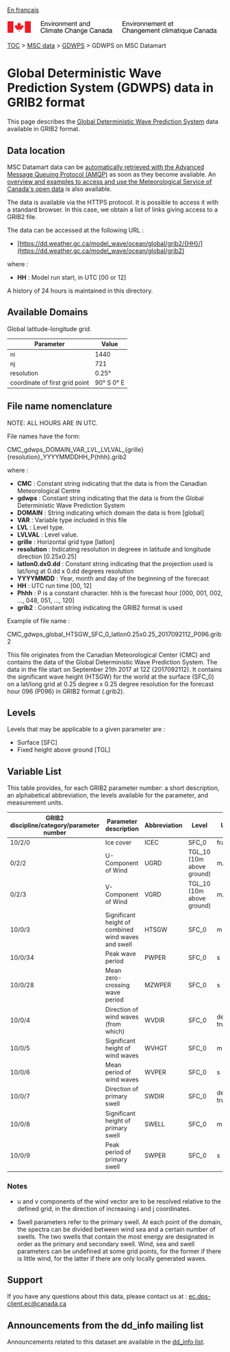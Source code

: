 [En français](readme_gdwps-datamart_fr.md)

![ECCC logo](../../img_eccc-logo.png)

[TOC](../../readme_en.md) > [MSC data](../readme_en.md) > [GDWPS](readme_gdwps_en.md) > GDWPS on MSC Datamart

# Global Deterministic Wave Prediction System (GDWPS) data in GRIB2 format

This page describes the [Global Deterministic Wave Prediction System](readme_gdwps_en.md) data available in GRIB2 format.

## Data location

MSC Datamart data can be [automatically retrieved with the Advanced Message Queuing Protocol (AMQP)](../../msc-datamart/amqp_en.md) as soon as they become available. An [overview and examples to access and use the Meteorological Service of Canada's open data](../../usage/readme_en.md) is also available.

The data is available via the HTTPS protocol. It is possible to access it with a standard browser. In this case, we obtain a list of links giving access to a GRIB2 file.

The data can be accessed at the following URL :

* [https://dd.weather.gc.ca/model_wave/ocean/global/grib2/{HH}/](https://dd.weather.gc.ca/model_wave/ocean/global/grib2)

where :

* __HH__ : Model run start, in UTC [00 or 12]

A history of 24 hours is maintained in this directory.

## Available Domains

Global latitude-longitude grid.

| Parameter | Value |
| ------ | ------ |
| ni | 1440 |
| nj |  721 |
| resolution | 0.25° |
| coordinate of first grid point | 90° S  0° E |

## File name nomenclature

NOTE: ALL HOURS ARE IN UTC.

File names have the form:

CMC_gdwps_DOMAIN_VAR_LVL_LVLVAL_{grille}{resolution}_YYYYMMDDHH_P{hhh}.grib2

where :

* __CMC__ : Constant string indicating that the data is from the Canadian Meteorological Centre
* __gdwps__ : Constant string indicating that the data is from the Global Deterministic Wave Prediction System
* __DOMAIN__ : String indicating which domain the data is from [global]
* __VAR__ : Variable type included in this file
* __LVL__ : Level type.
* __LVLVAL__ : Level value.
* __grille__ : Horizontal grid type [latlon]
* __resolution__ : Indicating resolution in degreee in latitude and longitude direction [0.25x0.25]
* __latlon0.dx0.dd__ : Constant string indicating that the projection used is lat/long at 0.dd x 0.dd degrees resolution
* __YYYYMMDD__ : Year, month and day of the beginning of the forecast
* __HH__ : UTC run time [00, 12]
* __Phhh__ : P is a constant character. hhh is the forecast hour [000, 001, 002, ..., 048, 051, ..., 120]
* __grib2__ : Constant string indicating the GRIB2 format is used

Example of file name :

CMC_gdwps_global_HTSGW_SFC_0_latlon0.25x0.25_2017092112_P096.grib2

This file originates from the Canadian Meteorological Center (CMC) and contains the data of the Global Deterministic Wave Prediction System. The data in the file start on September 21th 2017 at 12Z (2017092112). It contains the significant wave height (HTSGW) for the world at the surface (SFC_0) on a lat/long grid at 0.25 degree x 0.25 degree resolution for the forecast hour 096 (P096) in GRIB2 format (.grib2).

## Levels

Levels that may be applicable to a given parameter are :

* Surface [SFC]
* Fixed height above ground [TGL]

## Variable List

This table provides, for each GRIB2 parameter number: a short description, an alphabetical abbreviation, the levels available for the parameter, and measurement units.

|GRIB2 discipline/category/parameter number | Parameter description |	Abbreviation |	Level |	Units |
|-------------------------------------------|-----------------------|----------------|--------|-------|
|10/2/0 |	Ice cover |	ICEC |	SFC_0 	|fraction|
|0/2/2 |	U-Component of Wind |	UGRD |	TGL_10 (10m above ground) |	m/s|
|0/2/3 |	V-Component of Wind |	VGRD |	TGL_10 (10m above ground) |	m/s|
|10/0/3 |	Significant height of combined wind waves and swell |	HTSGW |	SFC_0 |	m|
|10/0/34 |	Peak wave period |	PWPER |	SFC_0 |	s|
|10/0/28 |	Mean zero-crossing wave period |	MZWPER |	SFC_0 |	s|
|10/0/4 |	Direction of wind waves (from which) |	WVDIR |	SFC_0 |	degrees true|
|10/0/5 |	Significant height of wind waves |	WVHGT |	SFC_0 |	m|
|10/0/6 |	Mean period of wind waves |	WVPER |	SFC_0 |	s|
|10/0/7 |	Direction of primary swell |	SWDIR |	SFC_0 	|degrees true|
|10/0/8 |	Significant height of primary swell |	SWELL |	SFC_0 |	m|
|10/0/9 |	Peak period of primary swell 	|SWPER |	SFC_0 |	s|

### Notes

* u and v components of the wind vector are to be resolved relative to the defined grid, in the direction of increasing i and j coordinates.

* Swell parameters refer to the primary swell. At each point of the domain, the spectra can be divided between wind sea and a certain number of swells. The two swells that contain the most energy are designated in order as the primary and secondary swell. Wind, sea and swell parameters can be undefined at some grid points, for the former if there is little wind, for the latter if there are only locally generated waves.

## Support

If you have any questions about this data, please contact us at : [ec.dps-client.ec@canada.ca](mailto:ec.dps-client.ec@canada.ca)

## Announcements from the dd_info mailing list 

Announcements related to this dataset are available in the [dd_info list](https://lists.ec.gc.ca/cgi-bin/mailman/listinfo/dd_info).

